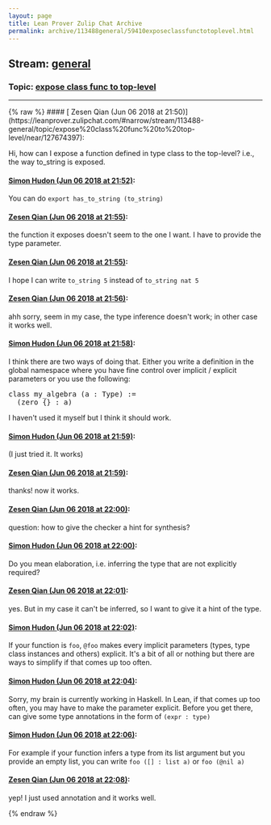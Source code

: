 ```yaml
---
layout: page
title: Lean Prover Zulip Chat Archive 
permalink: archive/113488general/59410exposeclassfunctotoplevel.html
---
```


## Stream: [general](https://leanprover-community.github.io/archive/113488general/index.html)
### Topic: [expose class func to top-level](https://leanprover-community.github.io/archive/113488general/59410exposeclassfunctotoplevel.html)

---

<base href="https://leanprover.zulipchat.com">
{% raw %}
#### [ Zesen Qian (Jun 06 2018 at 21:50)](https://leanprover.zulipchat.com/#narrow/stream/113488-general/topic/expose%20class%20func%20to%20top-level/near/127674397):
<p>Hi, how can I expose a function defined in type class to the top-level? i.e., the way to_string is exposed.</p>

#### [ Simon Hudon (Jun 06 2018 at 21:52)](https://leanprover.zulipchat.com/#narrow/stream/113488-general/topic/expose%20class%20func%20to%20top-level/near/127674462):
<p>You can do <code>export has_to_string (to_string)</code></p>

#### [ Zesen Qian (Jun 06 2018 at 21:55)](https://leanprover.zulipchat.com/#narrow/stream/113488-general/topic/expose%20class%20func%20to%20top-level/near/127674583):
<p>the function it exposes doesn't seem to the one I want. I have to provide the type parameter.</p>

#### [ Zesen Qian (Jun 06 2018 at 21:55)](https://leanprover.zulipchat.com/#narrow/stream/113488-general/topic/expose%20class%20func%20to%20top-level/near/127674595):
<p>I hope I can write <code>to_string 5</code> instead of <code>to_string nat 5</code></p>

#### [ Zesen Qian (Jun 06 2018 at 21:56)](https://leanprover.zulipchat.com/#narrow/stream/113488-general/topic/expose%20class%20func%20to%20top-level/near/127674650):
<p>ahh sorry, seem in my case, the type inference doesn't work; in other case it works well.</p>

#### [ Simon Hudon (Jun 06 2018 at 21:58)](https://leanprover.zulipchat.com/#narrow/stream/113488-general/topic/expose%20class%20func%20to%20top-level/near/127674679):
<p>I think there are two ways of doing that. Either you write a definition in the global namespace where you have fine control over implicit / explicit parameters or you use the following:</p>
<div class="codehilite"><pre><span></span>class my_algebra (a : Type) :=
  (zero {} : a)
</pre></div>


<p>I haven't used it myself but I think it should work.</p>

#### [ Simon Hudon (Jun 06 2018 at 21:59)](https://leanprover.zulipchat.com/#narrow/stream/113488-general/topic/expose%20class%20func%20to%20top-level/near/127674742):
<p>(I just tried it. It works)</p>

#### [ Zesen Qian (Jun 06 2018 at 21:59)](https://leanprover.zulipchat.com/#narrow/stream/113488-general/topic/expose%20class%20func%20to%20top-level/near/127674747):
<p>thanks! now it works.</p>

#### [ Zesen Qian (Jun 06 2018 at 22:00)](https://leanprover.zulipchat.com/#narrow/stream/113488-general/topic/expose%20class%20func%20to%20top-level/near/127674821):
<p>question: how to give the checker a hint for synthesis?</p>

#### [ Simon Hudon (Jun 06 2018 at 22:00)](https://leanprover.zulipchat.com/#narrow/stream/113488-general/topic/expose%20class%20func%20to%20top-level/near/127674837):
<p>Do you mean elaboration, i.e. inferring the type that are not explicitly required?</p>

#### [ Zesen Qian (Jun 06 2018 at 22:01)](https://leanprover.zulipchat.com/#narrow/stream/113488-general/topic/expose%20class%20func%20to%20top-level/near/127674850):
<p>yes. But in my case it can't be inferred, so I want to give it a hint of the type.</p>

#### [ Simon Hudon (Jun 06 2018 at 22:02)](https://leanprover.zulipchat.com/#narrow/stream/113488-general/topic/expose%20class%20func%20to%20top-level/near/127674922):
<p>If your function is <code>foo</code>, <code>@foo</code> makes every implicit parameters (types, type class instances and others) explicit. It's a bit of all or nothing but there are ways to simplify if that comes up too often.</p>

#### [ Simon Hudon (Jun 06 2018 at 22:04)](https://leanprover.zulipchat.com/#narrow/stream/113488-general/topic/expose%20class%20func%20to%20top-level/near/127675004):
<p>Sorry, my brain is currently working in Haskell. In Lean, if that comes up too often, you may have to make the parameter explicit. Before you get there, can give some type annotations in the form of <code>(expr : type)</code></p>

#### [ Simon Hudon (Jun 06 2018 at 22:06)](https://leanprover.zulipchat.com/#narrow/stream/113488-general/topic/expose%20class%20func%20to%20top-level/near/127675084):
<p>For example if your function infers a type from its list argument but you provide an empty list, you can write <code>foo ([] : list a)</code> or <code>foo (@nil a)</code></p>

#### [ Zesen Qian (Jun 06 2018 at 22:08)](https://leanprover.zulipchat.com/#narrow/stream/113488-general/topic/expose%20class%20func%20to%20top-level/near/127675179):
<p>yep! I just used annotation and it works well.</p>


{% endraw %}
